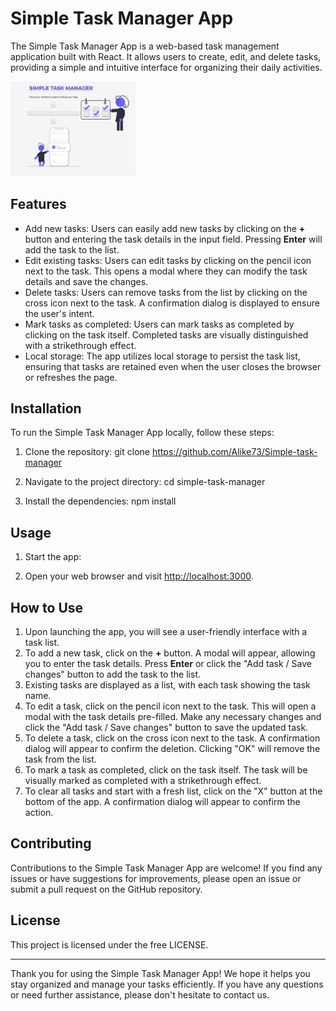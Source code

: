 # Simple Task Manager App

The Simple Task Manager App is a web-based task management application built with React. It allows users to create, edit, and delete tasks, providing a simple and intuitive interface for organizing their daily activities.

<a href="https://fabulous-eclair-c20eb5.netlify.app"><img src="./src/Assets/planer.png" alt="Screenshot" width="200"></a>


## Features

- Add new tasks: Users can easily add new tasks by clicking on the **+** button and entering the task details in the input field. Pressing **Enter** will add the task to the list.
- Edit existing tasks: Users can edit tasks by clicking on the pencil icon next to the task. This opens a modal where they can modify the task details and save the changes.
- Delete tasks: Users can remove tasks from the list by clicking on the cross icon next to the task. A confirmation dialog is displayed to ensure the user's intent.
- Mark tasks as completed: Users can mark tasks as completed by clicking on the task itself. Completed tasks are visually distinguished with a strikethrough effect.
- Local storage: The app utilizes local storage to persist the task list, ensuring that tasks are retained even when the user closes the browser or refreshes the page.

## Installation

To run the Simple Task Manager App locally, follow these steps:

1. Clone the repository:
git clone https://github.com/Alike73/Simple-task-manager

2. Navigate to the project directory:
cd simple-task-manager

3. Install the dependencies:
npm install


## Usage

1. Start the app:


2. Open your web browser and visit [http://localhost:3000](http://localhost:3000).

## How to Use

1. Upon launching the app, you will see a user-friendly interface with a task list.
2. To add a new task, click on the **+** button. A modal will appear, allowing you to enter the task details. Press **Enter** or click the "Add task / Save changes" button to add the task to the list.
3. Existing tasks are displayed as a list, with each task showing the task name.
4. To edit a task, click on the pencil icon next to the task. This will open a modal with the task details pre-filled. Make any necessary changes and click the "Add task / Save changes" button to save the updated task.
5. To delete a task, click on the cross icon next to the task. A confirmation dialog will appear to confirm the deletion. Clicking "OK" will remove the task from the list.
6. To mark a task as completed, click on the task itself. The task will be visually marked as completed with a strikethrough effect.
7. To clear all tasks and start with a fresh list, click on the "X" button at the bottom of the app. A confirmation dialog will appear to confirm the action.

## Contributing

Contributions to the Simple Task Manager App are welcome! If you find any issues or have suggestions for improvements, please open an issue or submit a pull request on the GitHub repository.

## License

This project is licensed under the free LICENSE.

---

Thank you for using the Simple Task Manager App! We hope it helps you stay organized and manage your tasks efficiently. If you have any questions or need further assistance, please don't hesitate to contact us.

